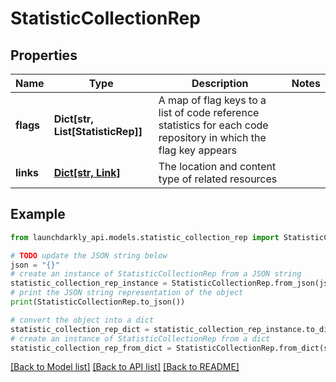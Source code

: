 # StatisticCollectionRep


## Properties

Name | Type | Description | Notes
------------ | ------------- | ------------- | -------------
**flags** | **Dict[str, List[StatisticRep]]** | A map of flag keys to a list of code reference statistics for each code repository in which the flag key appears | 
**links** | [**Dict[str, Link]**](Link.md) | The location and content type of related resources | 

## Example

```python
from launchdarkly_api.models.statistic_collection_rep import StatisticCollectionRep

# TODO update the JSON string below
json = "{}"
# create an instance of StatisticCollectionRep from a JSON string
statistic_collection_rep_instance = StatisticCollectionRep.from_json(json)
# print the JSON string representation of the object
print(StatisticCollectionRep.to_json())

# convert the object into a dict
statistic_collection_rep_dict = statistic_collection_rep_instance.to_dict()
# create an instance of StatisticCollectionRep from a dict
statistic_collection_rep_from_dict = StatisticCollectionRep.from_dict(statistic_collection_rep_dict)
```
[[Back to Model list]](../README.md#documentation-for-models) [[Back to API list]](../README.md#documentation-for-api-endpoints) [[Back to README]](../README.md)


